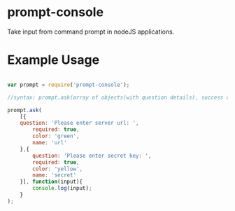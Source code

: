 # prompt-console
Take input from command prompt in nodeJS applications.

# Example Usage
``` javascript

var prompt = require('prompt-console');

//syntax: prompt.ask(array of objects(with question details), success callback function);

prompt.ask(
    [{   
    question: 'Please enter server url: ',
        required: true,
        color: 'green',
        name: 'url'
    },{   
        question: 'Please enter secret key: ',
        required: true,
        color: 'yellow',
        name: 'secret'
    }], function(input){
        console.log(input);
    }
);

```